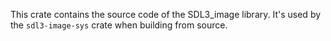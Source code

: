 This crate contains the source code of the SDL3_image library. It's used by the
`sdl3-image-sys` crate when building from source.
